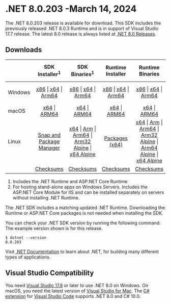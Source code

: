 # .NET 8.0.203 -March 14, 2024

The .NET 8.0.203 release is available for download. This SDK includes the previously released .NET 8.0.3 Runtime and is in support of Visual Studio 17.7 release. The latest 8.0 release is always listed at [.NET 8.0 Releases](../README.md).

## Downloads

|           | SDK Installer<sup>1</sup>                        | SDK Binaries<sup>1</sup>                 | Runtime Installer                                        | Runtime Binaries                                 | ASP.NET Core Runtime           |Windows Desktop Runtime          |
| --------- | :------------------------------------------:     | :----------------------:                 | :---------------------------:                            | :-------------------------:                      | :-----------------:            | :-----------------:            |
| Windows   | [x86][dotnet-sdk-win-x86.exe] \| [x64][dotnet-sdk-win-x64.exe] \| [Arm64][dotnet-sdk-win-arm64.exe] | [x86][dotnet-sdk-win-x86.zip] \| [x64][dotnet-sdk-win-x64.zip] \|  [Arm64][dotnet-sdk-win-arm64.zip] | [x86][dotnet-runtime-win-x86.exe] \| [x64][dotnet-runtime-win-x64.exe] \| [Arm64][dotnet-runtime-win-arm64.exe] | [x86][dotnet-runtime-win-x86.zip] \| [x64][dotnet-runtime-win-x64.zip] \| [Arm64][dotnet-runtime-win-arm64.zip] | [x86][aspnetcore-runtime-win-x86.exe] \| [x64][aspnetcore-runtime-win-x64.exe] \|<br/> [Hosting Bundle][dotnet-hosting-win.exe]<sup>2</sup> | [x86][windowsdesktop-runtime-win-x86.exe] \| [x64][windowsdesktop-runtime-win-x64.exe] \| [Arm64][windowsdesktop-runtime-win-arm64.exe] |
| macOS     | [x64][dotnet-sdk-osx-x64.pkg] \| [ARM64][dotnet-sdk-osx-arm64.pkg] | [x64][dotnet-sdk-osx-x64.tar.gz] \| [ARM64][dotnet-sdk-osx-arm64.tar.gz]  | [x64][dotnet-runtime-osx-x64.pkg] \| [ARM64][dotnet-runtime-osx-arm64.pkg] | [x64][dotnet-runtime-osx-x64.tar.gz] \| [ARM64][dotnet-runtime-osx-arm64.tar.gz]| [x64][aspnetcore-runtime-osx-x64.tar.gz] \| [ARM64][aspnetcore-runtime-osx-arm64.tar.gz] | - |<sup>1</sup>
| Linux     |  [Snap and Package Manager](../install-linux.md)  | [x64][dotnet-sdk-linux-x64.tar.gz] \| [Arm][dotnet-sdk-linux-arm.tar.gz]  \| [Arm64][dotnet-sdk-linux-arm64.tar.gz] \| [Arm32 Alpine][dotnet-sdk-linux-musl-arm.tar.gz]  \| [x64 Alpine][dotnet-sdk-linux-musl-x64.tar.gz] | [Packages (x64)][linux-packages] | [x64][dotnet-runtime-linux-x64.tar.gz] \| [Arm][dotnet-runtime-linux-arm.tar.gz] \| [Arm64][dotnet-runtime-linux-arm64.tar.gz] \| [Arm32 Alpine][dotnet-runtime-linux-musl-arm.tar.gz] \| [Arm64 Alpine][dotnet-runtime-linux-musl-arm64.tar.gz] \| [x64 Alpine][dotnet-runtime-linux-musl-x64.tar.gz]  | [x64][aspnetcore-runtime-linux-x64.tar.gz]<sup>1</sup>  \| [Arm][aspnetcore-runtime-linux-arm.tar.gz]<sup>1</sup> \| [Arm64][aspnetcore-runtime-linux-arm64.tar.gz]<sup>1</sup> \| [x64 Alpine][aspnetcore-runtime-linux-musl-x64.tar.gz] | - | <sup>1</sup> |
|  | [Checksums][checksums-sdk]                             | [Checksums][checksums-sdk]                                      | [Checksums][checksums-runtime]                             | [Checksums][checksums-runtime]  | [Checksums][checksums-runtime]  | [Checksums][checksums-runtime]

1. Includes the .NET Runtime and ASP.NET Core Runtime
2. For hosting stand-alone apps on Windows Servers. Includes the ASP.NET Core Module for IIS and can be installed separately on servers without installing .NET Runtime.

The .NET SDK includes a matching updated .NET Runtime. Downloading the Runtime or ASP.NET Core packages is not needed when installing the SDK.

You can check your .NET SDK version by running the following command. The example version shown is for this release.

```console
$ dotnet --version
8.0.203
```
Visit [.NET Documentation](https://learn.microsoft.com/dotnet/) to learn about .NET, for building many different types of applications.

## Visual Studio Compatibility

You need [Visual Studio 17.8](https://visualstudio.microsoft.com) or later to use .NET 8.0 on Windows. On macOS, you need the latest version of [Visual Studio for Mac](https://visualstudio.microsoft.com/vs/mac/). The [C# extension](https://code.visualstudio.com/docs/languages/dotnet) for [Visual Studio Code](https://code.visualstudio.com/) supports .NET 8.0 and C# 10.0.

[blob-runtime]: https://dotnetcli.blob.core.windows.net/dotnet/Runtime/
[blob-sdk]: https://dotnetcli.blob.core.windows.net/dotnet/Sdk/
[release-notes]: https://github.com/dotnet/core/blob/main/release-notes/8.0/8.0.3/8.0.203.md

[checksums-runtime]: https://dotnetcli.blob.core.windows.net/dotnet/checksums/8.0.3-sha.txt
[checksums-sdk]: https://dotnetcli.blob.core.windows.net/dotnet/checksums/8.0.3-sha.txt

[linux-install]: https://learn.microsoft.com/dotnet/core/install/linux
[linux-setup]: https://github.com/dotnet/core/blob/main/Documentation/linux-setup.md

[dotnet-blog]:  https://devblogs.microsoft.com/dotnet/march-2024-updates/
[aspnet-blog]: https://devblogs.microsoft.com/dotnet/announcing-asp-net-core-in-net-8/
[maui-blog]: https://devblogs.microsoft.com/dotnet/update-on-dotnet-maui/

[linux-packages]: ../install-linux.md



[//]: # ( Runtime 8.0.3)
[dotnet-runtime-linux-arm.tar.gz]: https://download.visualstudio.microsoft.com/download/pr/2e4c4803-465a-4350-9c0d-d05bbac25066/2e934397c639491e87660c14ea8f0f79/dotnet-runtime-8.0.3-linux-arm.tar.gz
[dotnet-runtime-linux-arm64.tar.gz]: https://download.visualstudio.microsoft.com/download/pr/d863ea96-9cc3-4aa3-a953-0e79441c99b8/f7c6e4d2b66f44dee0d1fd5e5a6ad7a5/dotnet-runtime-8.0.3-linux-arm64.tar.gz
[dotnet-runtime-linux-musl-arm.tar.gz]: https://download.visualstudio.microsoft.com/download/pr/3e880148-fd07-4f15-b197-31bd3da8a850/f725cee69fabe493e179ebc41bb262c6/dotnet-runtime-8.0.3-linux-musl-arm.tar.gz
[dotnet-runtime-linux-musl-arm64.tar.gz]: https://download.visualstudio.microsoft.com/download/pr/7fad45e3-ac96-4bf1-bb59-0846bb382d5e/f0a891b218a5a7e0e143471377b3e63e/dotnet-runtime-8.0.3-linux-musl-arm64.tar.gz
[dotnet-runtime-linux-musl-x64.tar.gz]: https://download.visualstudio.microsoft.com/download/pr/901f4951-8a99-42be-ada8-7c95cbeff8c5/bb8a894c04b7a09d32c9cbab4806191e/dotnet-runtime-8.0.3-linux-musl-x64.tar.gz
[dotnet-runtime-linux-x64.tar.gz]: https://download.visualstudio.microsoft.com/download/pr/2332907f-b507-4e5b-af2a-d7770c8399c7/a1c405af2a95d25740656ca51bb0dc43/dotnet-runtime-8.0.3-linux-x64.tar.gz
[dotnet-runtime-osx-arm64.pkg]: https://download.visualstudio.microsoft.com/download/pr/c93a08b4-9ccb-4e76-8b8c-41d48614c24f/667c001f0317fac33119cc209008bd42/dotnet-runtime-8.0.3-osx-arm64.pkg
[dotnet-runtime-osx-arm64.tar.gz]: https://download.visualstudio.microsoft.com/download/pr/e5e58c72-31a4-48f2-b3e8-e836904cd35f/11fbfa1072aadd7fc1ec5f0f1bc46317/dotnet-runtime-8.0.3-osx-arm64.tar.gz
[dotnet-runtime-osx-x64.pkg]: https://download.visualstudio.microsoft.com/download/pr/1c984209-d55a-4147-a5b1-d76460def9d9/051a46cc4a98c125316cb5b7e4a6bdb7/dotnet-runtime-8.0.3-osx-x64.pkg
[dotnet-runtime-osx-x64.tar.gz]: https://download.visualstudio.microsoft.com/download/pr/86b2d36f-7d6a-4191-b5b7-947e9013f07d/c9744f535684df172c676120f9a5e4bb/dotnet-runtime-8.0.3-osx-x64.tar.gz
[dotnet-runtime-win-arm64.exe]: https://download.visualstudio.microsoft.com/download/pr/396e641a-fb6a-4e1f-9028-1e1274f375e9/c4a22ce780b33120f118088ee448c318/dotnet-runtime-8.0.3-win-arm64.exe
[dotnet-runtime-win-arm64.zip]: https://download.visualstudio.microsoft.com/download/pr/6cea757e-b928-46a5-ac08-78ae030b9c7e/4ddacf3f23d8c3d61ed06a9488647bbc/dotnet-runtime-8.0.3-win-arm64.zip
[dotnet-runtime-win-x64.exe]: https://download.visualstudio.microsoft.com/download/pr/836cce68-d7d4-4027-955a-bab6d921d68c/24ec3a2df6785b128a9bbde2faeeed1e/dotnet-runtime-8.0.3-win-x64.exe
[dotnet-runtime-win-x64.zip]: https://download.visualstudio.microsoft.com/download/pr/f01146e2-b226-4f48-baae-080c6c714aca/84f8befd5c18059623a80a6550148e07/dotnet-runtime-8.0.3-win-x64.zip
[dotnet-runtime-win-x86.exe]: https://download.visualstudio.microsoft.com/download/pr/f0a786df-9956-481b-b5f3-b054b2edd294/af3c7af3d4444ace418c6f73b7264ea6/dotnet-runtime-8.0.3-win-x86.exe
[dotnet-runtime-win-x86.zip]: https://download.visualstudio.microsoft.com/download/pr/6ac095ed-bdaf-4369-b905-376c90e9f783/54fb4acc74cc0d8bceb63ae48075edcf/dotnet-runtime-8.0.3-win-x86.zip

[//]: # ( WindowsDesktop 8.0.3)
[windowsdesktop-runtime-win-arm64.exe]: https://download.visualstudio.microsoft.com/download/pr/6122753d-66c1-4d79-886f-35b1b427d874/4e9e2d61129d5f14cecb4eeb5dcc2adc/windowsdesktop-runtime-8.0.3-win-arm64.exe
[windowsdesktop-runtime-win-arm64.zip]: https://download.visualstudio.microsoft.com/download/pr/e0302253-c88f-4758-97a3-1473984c119c/0b398bde0943ac3482044c806066ddbf/windowsdesktop-runtime-8.0.3-win-arm64.zip
[windowsdesktop-runtime-win-x64.exe]: https://download.visualstudio.microsoft.com/download/pr/131a8773-457a-4c26-8751-0e363e53ad8c/b08f4c42bb38086f025fd81f866cefe5/windowsdesktop-runtime-8.0.3-win-x64.exe
[windowsdesktop-runtime-win-x64.zip]: https://download.visualstudio.microsoft.com/download/pr/9cd0a147-6ddd-4d74-b5fa-5250d2fb4f49/a8ae2d8a9634ecc27e7e8aa96e49ae01/windowsdesktop-runtime-8.0.3-win-x64.zip
[windowsdesktop-runtime-win-x86.exe]: https://download.visualstudio.microsoft.com/download/pr/9645384c-564a-47a4-b1d2-d823e3388275/3f6902d28219b2fb53e5ae905cb3d43e/windowsdesktop-runtime-8.0.3-win-x86.exe
[windowsdesktop-runtime-win-x86.zip]: https://download.visualstudio.microsoft.com/download/pr/b6f9b14a-f4ab-4322-b8dd-d7512a2a0934/47b20b61db64c819bbada5087f260dd8/windowsdesktop-runtime-8.0.3-win-x86.zip

[//]: # ( ASP 8.0.3)
[aspnetcore-runtime-linux-arm.tar.gz]: https://download.visualstudio.microsoft.com/download/pr/ea360a4d-219e-45fb-97c5-367c1ede824c/439396bf3cb8a352ccdd985bd07f4324/aspnetcore-runtime-8.0.3-linux-arm.tar.gz
[aspnetcore-runtime-linux-arm64.tar.gz]: https://download.visualstudio.microsoft.com/download/pr/c631b429-3123-4451-b5cc-7046b41f8fc7/3f45af01238ff9e9b8b103c2a0873e74/aspnetcore-runtime-8.0.3-linux-arm64.tar.gz
[aspnetcore-runtime-linux-musl-arm.tar.gz]: https://download.visualstudio.microsoft.com/download/pr/07c51adb-13b5-4da8-8ede-8902700bdf15/bb5e83628dde3dae866e116e7a2b6b33/aspnetcore-runtime-8.0.3-linux-musl-arm.tar.gz
[aspnetcore-runtime-linux-musl-arm64.tar.gz]: https://download.visualstudio.microsoft.com/download/pr/f30f7a82-e857-4c13-9884-5161ee580dcc/cce0dc173d4c7864204fff82254f1367/aspnetcore-runtime-8.0.3-linux-musl-arm64.tar.gz
[aspnetcore-runtime-linux-musl-x64.tar.gz]: https://download.visualstudio.microsoft.com/download/pr/77ee10d1-fd89-47e6-8daf-d04a01a65058/dd2670ea5db72e375f34be8feba548e7/aspnetcore-runtime-8.0.3-linux-musl-x64.tar.gz
[aspnetcore-runtime-linux-x64.tar.gz]: https://download.visualstudio.microsoft.com/download/pr/0952fa05-0ae1-4607-8743-041f8f96a2f3/e1349ab9fdc5d47e18fd2b880679ebd3/aspnetcore-runtime-8.0.3-linux-x64.tar.gz
[aspnetcore-runtime-osx-arm64.tar.gz]: https://download.visualstudio.microsoft.com/download/pr/4961062d-23df-4e3a-8810-5f1af625ffbb/eba8c6f1f479f3d31bab8b6673f14485/aspnetcore-runtime-8.0.3-osx-arm64.tar.gz
[aspnetcore-runtime-osx-x64.tar.gz]: https://download.visualstudio.microsoft.com/download/pr/4f34c7a0-7e38-4943-a04c-3b19b05a8b05/ba9f8a5b55724eafd5880c9a46b6e149/aspnetcore-runtime-8.0.3-osx-x64.tar.gz
[aspnetcore-runtime-win-arm64.zip]: https://download.visualstudio.microsoft.com/download/pr/359648eb-95bd-4fe1-b542-973331a65ee2/1b8f3ea5e6f9c208754342a83e5c7dfc/aspnetcore-runtime-8.0.3-win-arm64.zip
[aspnetcore-runtime-win-x64.exe]: https://download.visualstudio.microsoft.com/download/pr/1d0ce72e-6c82-42ad-a107-d64c0b00a218/cb4735750876624d1d22b212f09a0580/aspnetcore-runtime-8.0.3-win-x64.exe
[aspnetcore-runtime-win-x64.zip]: https://download.visualstudio.microsoft.com/download/pr/f9e8dd62-23ed-4fce-b322-33578e05acda/a69f52c6ec0c9eaaa2b166dd39291223/aspnetcore-runtime-8.0.3-win-x64.zip
[aspnetcore-runtime-win-x86.exe]: https://download.visualstudio.microsoft.com/download/pr/da9d0946-fa0e-4830-a98e-68b6d9c8551e/83829632ffc4bb6334df476d76930317/aspnetcore-runtime-8.0.3-win-x86.exe
[aspnetcore-runtime-win-x86.zip]: https://download.visualstudio.microsoft.com/download/pr/fee17c7b-3d7b-499d-b237-9de4b6c61cc6/3b42f9290da01bd70ac729a845ae2b85/aspnetcore-runtime-8.0.3-win-x86.zip
[aspnetcore-runtime-composite-linux-arm.tar.gz]: https://download.visualstudio.microsoft.com/download/pr/7ec6b764-79bf-40b3-8d3a-15f1251ffcc4/d5a7b452c5bc4f7e2ebab35540b846e2/aspnetcore-runtime-composite-8.0.3-linux-arm.tar.gz
[aspnetcore-runtime-composite-linux-arm64.tar.gz]: https://download.visualstudio.microsoft.com/download/pr/f82350e5-0e40-4ff2-9faf-64a0e1a3a554/63c1f86cae1d4fc3bfb225402a233aa1/aspnetcore-runtime-composite-8.0.3-linux-arm64.tar.gz
[aspnetcore-runtime-composite-linux-musl-arm.tar.gz]: https://download.visualstudio.microsoft.com/download/pr/a64b5e49-b1f0-441c-8fc0-ca732f129265/66d07e79721dbf5a0a7c8fb523ead94f/aspnetcore-runtime-composite-8.0.3-linux-musl-arm.tar.gz
[aspnetcore-runtime-composite-linux-musl-arm64.tar.gz]: https://download.visualstudio.microsoft.com/download/pr/c292458d-a772-4cdc-8fbd-cad3fe237efa/21377d864ce4354a8d79969fbea295cd/aspnetcore-runtime-composite-8.0.3-linux-musl-arm64.tar.gz
[aspnetcore-runtime-composite-linux-musl-x64.tar.gz]: https://download.visualstudio.microsoft.com/download/pr/8f3805f0-4dda-4ca4-b7d4-eae6bc5d2634/c3dab1936534a4227b24915ec16bf8f4/aspnetcore-runtime-composite-8.0.3-linux-musl-x64.tar.gz
[aspnetcore-runtime-composite-linux-x64.tar.gz]: https://download.visualstudio.microsoft.com/download/pr/58e3d1a9-600b-4a36-8efe-d7957697e687/08029f3fd14f5b198ff61ecd02cf12cb/aspnetcore-runtime-composite-8.0.3-linux-x64.tar.gz
[dotnet-hosting-win.exe]: https://download.visualstudio.microsoft.com/download/pr/fea4f429-681f-424b-8894-425e14126e42/ce7bf73f80e989e3e77c0539a243cd8c/dotnet-hosting-8.0.3-win.exe

[//]: # ( SDK 8.0.203)
[dotnet-sdk-linux-arm.tar.gz]: https://download.visualstudio.microsoft.com/download/pr/61815861-c922-4462-a937-f6929747f0c2/7280600442a58ce080cd3d1494eca08f/dotnet-sdk-8.0.203-linux-arm.tar.gz
[dotnet-sdk-linux-arm64.tar.gz]: https://download.visualstudio.microsoft.com/download/pr/aed2eece-af6d-42e6-8683-21e7835b7479/786b4f225591440a741c1702407fb7b3/dotnet-sdk-8.0.203-linux-arm64.tar.gz
[dotnet-sdk-linux-musl-arm.tar.gz]: https://download.visualstudio.microsoft.com/download/pr/ba2d9653-c260-43f3-b99e-e09b66981cf9/697856da1aad004061b2248b78f55372/dotnet-sdk-8.0.203-linux-musl-arm.tar.gz
[dotnet-sdk-linux-musl-arm64.tar.gz]: https://download.visualstudio.microsoft.com/download/pr/dad93260-0167-4aa2-aa6a-bef95fb7b2dc/51819f2e8a5e2e9734f315f7a50e59ae/dotnet-sdk-8.0.203-linux-musl-arm64.tar.gz
[dotnet-sdk-linux-musl-x64.tar.gz]: https://download.visualstudio.microsoft.com/download/pr/f733297a-2aac-4016-b91b-8820ecd145e6/c89c3f08433123f07f03341870ec16e1/dotnet-sdk-8.0.203-linux-musl-x64.tar.gz
[dotnet-sdk-linux-x64.tar.gz]: https://download.visualstudio.microsoft.com/download/pr/656a3402-6889-400f-927f-7f956856e58b/93750973d6eedd17c6d963658e7ec214/dotnet-sdk-8.0.203-linux-x64.tar.gz
[dotnet-sdk-osx-arm64.pkg]: https://download.visualstudio.microsoft.com/download/pr/1951c62f-487d-4002-b3e6-92677e88b8b1/b1ed2348dbe68ac3f499252b7c9017e4/dotnet-sdk-8.0.203-osx-arm64.pkg
[dotnet-sdk-osx-arm64.tar.gz]: https://download.visualstudio.microsoft.com/download/pr/9019f736-bf0c-45c6-8ea1-c2370f7c59f1/e88a79c0abd77fd38de8271b7c06b293/dotnet-sdk-8.0.203-osx-arm64.tar.gz
[dotnet-sdk-osx-x64.pkg]: https://download.visualstudio.microsoft.com/download/pr/bcfcba7d-4a1d-4435-95c2-7c4143e01007/68804b02e9a3bcfd6f26b04d01219791/dotnet-sdk-8.0.203-osx-x64.pkg
[dotnet-sdk-osx-x64.tar.gz]: https://download.visualstudio.microsoft.com/download/pr/87f31249-1415-4edb-87d5-7f16e63414e9/a1ad58c05a131c618ad458a1564784e4/dotnet-sdk-8.0.203-osx-x64.tar.gz
[dotnet-sdk-win-arm64.exe]: https://download.visualstudio.microsoft.com/download/pr/77b4dd83-2824-417c-b1ad-24ed40f16af9/a5dce0ac46b86d59e2124380206192f9/dotnet-sdk-8.0.203-win-arm64.exe
[dotnet-sdk-win-arm64.zip]: https://download.visualstudio.microsoft.com/download/pr/11a9c895-540d-4686-a357-835a9d8ad8e1/c06641c9cd8acadd2fb6ddf8a019fb8a/dotnet-sdk-8.0.203-win-arm64.zip
[dotnet-sdk-win-x64.exe]: https://download.visualstudio.microsoft.com/download/pr/9e753d68-7701-4ddf-b358-79d64e776945/2a58564c6d0779a7b443a692c520782f/dotnet-sdk-8.0.203-win-x64.exe
[dotnet-sdk-win-x64.zip]: https://download.visualstudio.microsoft.com/download/pr/48a48c8c-911f-45f0-ba75-900c093ed7fc/610cf5bc0a3c4a70b4b3b9478c22b03f/dotnet-sdk-8.0.203-win-x64.zip
[dotnet-sdk-win-x86.exe]: https://download.visualstudio.microsoft.com/download/pr/d0a394c0-4752-464e-89d5-eac817741157/cd739061324f85ea2ceb58d4e019e59e/dotnet-sdk-8.0.203-win-x86.exe
[dotnet-sdk-win-x86.zip]: https://download.visualstudio.microsoft.com/download/pr/5d954b58-6593-4e03-8993-305a072a4a50/ca4895ef8bb22ef6067ae1375197b60d/dotnet-sdk-8.0.203-win-x86.zip
